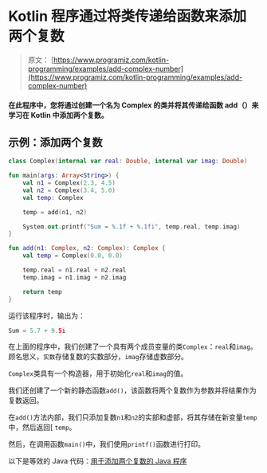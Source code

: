 # Kotlin 程序通过将类传递给函数来添加两个复数

> 原文： [https://www.programiz.com/kotlin-programming/examples/add-complex-number](https://www.programiz.com/kotlin-programming/examples/add-complex-number)

#### 在此程序中，您将通过创建一个名为 Complex 的类并将其传递给函数 add（）来学习在 Kotlin 中添加两个复数。

## 示例：添加两个复数

```kt
class Complex(internal var real: Double, internal var imag: Double)

fun main(args: Array<String>) {
    val n1 = Complex(2.3, 4.5)
    val n2 = Complex(3.4, 5.0)
    val temp: Complex

    temp = add(n1, n2)

    System.out.printf("Sum = %.1f + %.1fi", temp.real, temp.imag)
}

fun add(n1: Complex, n2: Complex): Complex {
    val temp = Complex(0.0, 0.0)

    temp.real = n1.real + n2.real
    temp.imag = n1.imag + n2.imag

    return temp
}
```

运行该程序时，输出为：

```kt
Sum = 5.7 + 9.5i
```

在上面的程序中，我们创建了一个具有两个成员变量的类`Complex`：`real`和`imag`。 顾名思义，`实数`存储复数的实数部分，`imag`存储虚数部分。

`Complex`类具有一个构造器，用于初始化`real`和`imag`的值。

我们还创建了一个新的静态函数`add()`，该函数将两个复数作为参数并将结果作为复数返回。

在`add()`方法内部，我们只添加复数`n1`和`n2`的实部和虚部，将其存储在新变量`temp`中，然后返回[ `temp`。

然后，在调用函数`main()`中，我们使用`printf()`函数进行打印。

以下是等效的 Java 代码：[用于添加两个复数的 Java 程序](/java-programming/examples/add-complex-number "Java program to add two complex numbers")